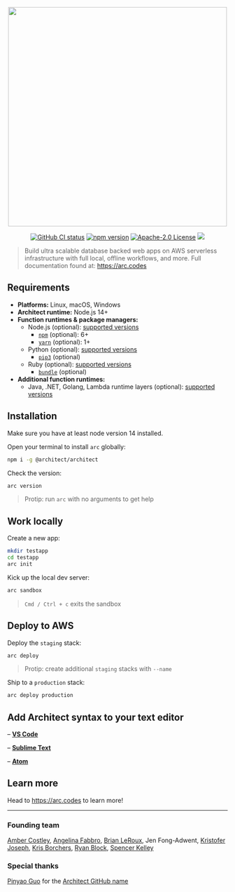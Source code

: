 <p align=center><a href=https://www.npmjs.com/package/@architect/architect><img src="https://assets.arc.codes/architect-logo-500b@2x.png" width=500></a></p>

<p align=center><a href="https://github.com/architect/architect/actions?query=workflow%3A%22Node+CI%22"><img src=https://github.com/architect/architect/workflows/Node%20CI/badge.svg alt="GitHub CI status"></a> <a href="https://badge.fury.io/js/%40architect%2Farchitect"><img alt="npm version" src="https://badge.fury.io/js/%40architect%2Farchitect.svg"></a> <a href="https://opensource.org/licenses/Apache-2.0"><img src="https://img.shields.io/badge/License-Apache%202.0-blue.svg" alt="Apache-2.0 License"></a> <a href="https://discord.com/invite/y5A2eTsCRX"><img src="https://img.shields.io/discord/880272256100601927.svg?label=&logo=discord&logoColor=ffffff&color=5865F2&labelColor=grey"></a></p>

> Build ultra scalable database backed web apps on AWS serverless infrastructure with full local, offline workflows, and more. Full documentation found at: https://arc.codes


## Requirements

- **Platforms:** Linux, macOS, Windows
- **Architect runtime:** Node.js 14+
- **Function runtimes & package managers:**
  - Node.js (optional): [supported versions](https://docs.aws.amazon.com/lambda/latest/dg/lambda-runtimes.html)
    - [`npm`](https://www.npmjs.com/) (optional): 6+
    - [`yarn`](https://yarnpkg.com/) (optional): 1+
  - Python (optional): [supported versions](https://docs.aws.amazon.com/lambda/latest/dg/lambda-runtimes.html)
    - [`pip3`](https://pip.pypa.io/en/stable/) (optional)
  - Ruby (optional): [supported versions](https://docs.aws.amazon.com/lambda/latest/dg/lambda-runtimes.html)
    - [`bundle`](https://bundler.io/) (optional)
- **Additional function runtimes:**
  - Java, .NET, Golang, Lambda runtime layers (optional): [supported versions](https://docs.aws.amazon.com/lambda/latest/dg/lambda-runtimes.html)


## Installation

Make sure you have at least node version 14 installed.

Open your terminal to install `arc` globally:

```bash
npm i -g @architect/architect
```

Check the version:

```bash
arc version
```

> Protip: run `arc` with no arguments to get help


## Work locally

Create a new app:

```bash
mkdir testapp
cd testapp
arc init
```

Kick up the local dev server:

```bash
arc sandbox
```
> `Cmd / Ctrl + c` exits the sandbox


## Deploy to AWS

Deploy the `staging` stack:

```bash
arc deploy
```
> Protip: create additional `staging` stacks with `--name`

Ship to a `production` stack:

```bash
arc deploy production
```


## Add Architect syntax to your text editor

– **[VS Code](https://marketplace.visualstudio.com/items?itemName=architect.architect)**

– **[Sublime Text](https://github.com/architect/sublime-package)**

– **[Atom](https://atom.io/packages/language-architect)**


## Learn more

Head to https://arc.codes to learn more!


---

### Founding team

[Amber Costley](https://github.com/amberdawn), [Angelina Fabbro](https://github.com/afabbro), [Brian LeRoux](https://github.com/brianleroux), Jen Fong-Adwent, [Kristofer Joseph](https://github.com/kristoferjoseph), [Kris Borchers](https://github.com/kborchers), [Ryan Block](https://github.com/ryanblock), [Spencer Kelley](https://github.com/spencermountain)


### Special thanks

[Pinyao Guo](https://github.com/pug132) for the [Architect GitHub name](https://github.com/architect)
